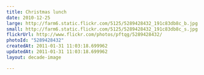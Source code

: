 ```yaml
---
title: Christmas lunch
date: 2010-12-25
large: http://farm6.static.flickr.com/5125/5289428432_191c83db8c_b.jpg
small: http://farm6.static.flickr.com/5125/5289428432_191c83db8c_s.jpg
flickrUrl: http://www.flickr.com/photos/pftqg/5289428432/
photoId: "5289428432"
createdAt: 2011-01-31 11:03:18.699962
updatedAt: 2011-01-31 11:03:18.699962
layout: decade-image

---
```


